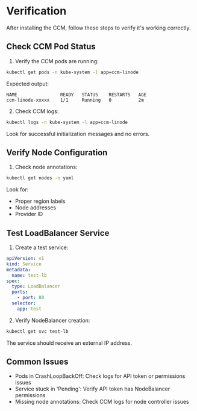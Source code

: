 # Verification

After installing the CCM, follow these steps to verify it's working correctly.

## Check CCM Pod Status

1. Verify the CCM pods are running:
```bash
kubectl get pods -n kube-system -l app=ccm-linode
```

Expected output:
```
NAME                READY   STATUS    RESTARTS   AGE
ccm-linode-xxxxx    1/1     Running   0          2m
```

2. Check CCM logs:
```bash
kubectl logs -n kube-system -l app=ccm-linode
```

Look for successful initialization messages and no errors.

## Verify Node Configuration

1. Check node annotations:
```bash
kubectl get nodes -o yaml
```

Look for:
- Proper region labels
- Node addresses
- Provider ID

## Test LoadBalancer Service

1. Create a test service:
```yaml
apiVersion: v1
kind: Service
metadata:
  name: test-lb
spec:
  type: LoadBalancer
  ports:
    - port: 80
  selector:
    app: test
```

2. Verify NodeBalancer creation:
```bash
kubectl get svc test-lb
```

The service should receive an external IP address.

## Common Issues
- Pods in CrashLoopBackOff: Check logs for API token or permissions issues
- Service stuck in 'Pending': Verify API token has NodeBalancer permissions
- Missing node annotations: Check CCM logs for node controller issues
